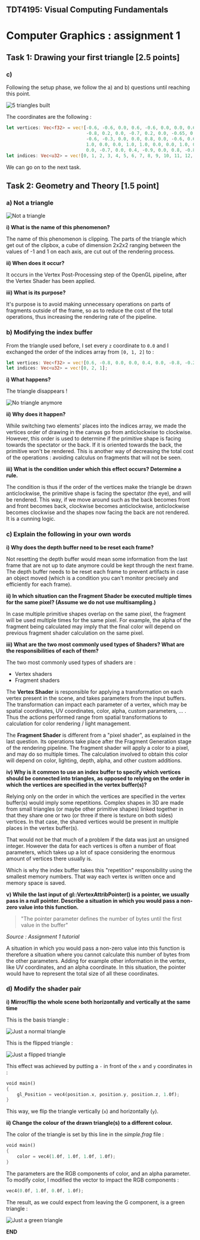 
## TDT4195: Visual Computing Fundamentals
# Computer Graphics : assignment 1

## Task 1: Drawing your first triangle [2.5 points]

### c)

Following the setup phase, we follow the a) and b) questions until reaching this point.

![
    5 triangles built
](images/5triangles.png)

The coordinates are the following :

```rust
let vertices: Vec<f32> = vec![-0.6, -0.6, 0.0, 0.6, -0.6, 0.0, 0.0, 0.6, 0.0,
                              -0.8, 0.2, 0.0, -0.7, 0.2, 0.0, -0.65, 0.4, 0.0,
                              -0.6, -0.3, 0.0, 0.0, 0.8, 0.0, -0.6, 0.6, 0.0,
                              1.0, 0.0, 0.0, 1.0, 1.0, 0.0, 0.0, 1.0, 0.0,
                              0.0, -0.7, 0.0, 0.4, -0.9, 0.0, 0.8, -0.8, 0.0];
let indices: Vec<u32> = vec![0, 1, 2, 3, 4, 5, 6, 7, 8, 9, 10, 11, 12, 13, 14];
```

We can go on to the next task.

## Task 2: Geometry and Theory [1.5 point]

### a) Not a triangle

![
    Not a triangle
](images/notatriangle.png)

**i) What is the name of this phenomenon?**

The name of this phenomenon is clipping. 
The parts of the triangle which get out of the clipbox, a cube of dimension 2x2x2 ranging between the values of -1 and 1 on each axis, are cut out of the rendering process.

**ii) When does it occur?**

It occurs in the Vertex Post-Processing step of the OpenGL pipeline, after the Vertex Shader has been applied.

**iii) What is its purpose?**

It's purpose is to avoid making unnecessary operations on parts of fragments outside of the frame, so as to reduce the cost of the total operations, thus increasing the rendering rate of the pipeline.

### b) Modifying the index buffer

From the triangle used before, I set every `z` coordinate to `0.0` and I exchanged the order of the indices array from `[0, 1, 2]` to :

```rust
let vertices: Vec<f32> = vec![0.6, -0.8, 0.0, 0.0, 0.4, 0.0, -0.8, -0.2, 0.0];
let indices: Vec<u32> = vec![0, 2, 1];
```

**i) What happens?**

The triangle disappears !

![
    No triangle anymore
](images/triangledisappeared.png)

**ii) Why does it happen?**

While switching two elements' places into the indices array, we made the vertices order of drawing in the canvas go from anticlockwise to clockwise.
However, this order is used to determine if the primitive shape is facing towards the spectator or the back.
If it is oriented towards the back, the primitive won't be rendered. 
This is another way of decreasing the total cost of the operations : avoiding calculus on fragments that will not be seen.

**iii) What is the condition under which this effect occurs? Determine a rule.**

The condition is thus if the order of the vertices make the triangle be drawn anticlockwise, the primitive shape is facing the spectator (the eye), and will be rendered. 
This way, if we move around such as the back becomes front and front becomes back, clockwise becomes anticlockwise, anticlockwise becomes clockwise and the shapes now facing the back are not rendered. 
It is a cunning logic.

### c) Explain the following in your own words

**i) Why does the depth buffer need to be reset each frame?**

Not resetting the depth buffer would mean some information from the last frame that are not up to date anymore could be kept through the next frame.
The depth buffer needs to be reset each frame to prevent artifacts in case an object moved (which is a condition you can't monitor precisely and efficiently for each frame).

**ii) In which situation can the Fragment Shader be executed multiple times for the
same pixel? (Assume we do not use multisampling.)**

In case multiple primitive shapes overlap on the same pixel, the fragment will be used multiple times for the same pixel. 
For example, the alpha of the fragment being calculated may imply that the final color will depend on previous fragment shader calculation on the same pixel.

**iii) What are the two most commonly used types of Shaders?
What are the responsibilities of each of them?**

The two most commonly used types of shaders are :

* Vertex shaders
* Fragment shaders

The **Vertex Shader** is responsible for applying a transformation on each vertex present in the scene, and takes parameters from the input buffers.
The transformation can impact each parameter of a vertex, which may be spatial coordinates, UV coordinates, color, alpha, custom parameters, ... .
Thus the actions performed range from spatial transformations to calculation for color rendering / light management.

The **Fragment Shader** is different from a "pixel shader", as explained in the last question.
Its operations take place after the Fragment Generation stage of the rendering pipeline.
The fragment shader will apply a color to a pixel, and may do so multiple times. 
The calculation involved to obtain this color will depend on color, lighting, depth, alpha, and other custom additions.

**iv) Why is it common to use an index buffer to specify which vertices should be
connected into triangles, as opposed to relying on the order in which the vertices
are specified in the vertex buffer(s)?**

Relying only on the order in which the vertices are specified in the vertex buffer(s) would imply some repetitions.
Complex shapes in 3D are made from small triangles (or maybe other primitive shapes) linked together in that they share one or two (or three if there is texture on both sides) vertices.
In that case, the shared vertices would be present in multiple places in the vertex buffer(s). 

That would not be that much of a problem if the data was just an unsigned integer. However the data for each vertices is often a number of float parameters, which takes up a lot of space considering the enormous amount of vertices there usually is.

Which is why the index buffer takes this "repetition" responsibility using the smallest memory numbers. That way each vertex is written once and memory space is saved.

**v) While the last input of gl::VertexAttribPointer() is a pointer, we usually pass
in a null pointer. Describe a situation in which you would pass a non-zero value
into this function.**

> "The pointer parameter defines the number of bytes until the first value in the
buffer"

*Source : Assignment 1 tutorial*

A situation in which you would pass a non-zero value into this function is therefore a situation where you cannot calculate this number of bytes from the other parameters.
Adding for example other information in the vertex, like UV coordinates, and an alpha coordinate. 
In this situation, the pointer would have to represent the total size of all these coordinates.

### d) Modify the shader pair

**i) Mirror/flip the whole scene both horizontally and vertically at the same time**

This is the basis triangle :

![
    Just a normal triangle
](images/normaltriangle.png)

This is the flipped triangle :

![
    Just a flipped triangle
](images/invertedtriangle.png)

This effect was achieved by putting a `-` in front of the `x` and `y` coordinates in :

```rust
void main()
{
    gl_Position = vec4(position.x, position.y, position.z, 1.0f);
}
```

This way, we flip the triangle vertically (`x`) and horizontally (`y`).

**ii) Change the colour of the drawn triangle(s) to a different colour.**

The color of the triangle is set by this line in the *simple.frag* file :

```rust
void main()
{
    color = vec4(1.0f, 1.0f, 1.0f, 1.0f);
}
```

The parameters are the RGB components of color, and an alpha parameter.
To modify color, I modified the vector to impact the RGB components :

```rust
vec4(0.0f, 1.0f, 0.0f, 1.0f);
```

The result, as we could expect from leaving the G component, is a green triangle :

![
    Just a green triangle
](images/greentriangle.png)

**END**